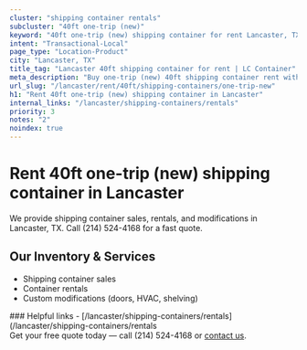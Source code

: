 ```yaml
---
cluster: "shipping container rentals"
subcluster: "40ft one-trip (new)"
keyword: "40ft one-trip (new) shipping container for rent Lancaster, TX"
intent: "Transactional-Local"
page_type: "Location-Product"
city: "Lancaster, TX"
title_tag: "Lancaster 40ft shipping container for rent | LC Container"
meta_description: "Buy one-trip (new) 40ft shipping container rent with local delivery in Lancaster, TX. LC Container — local Since 2003. Request a fast quote today."
url_slug: "/lancaster/rent/40ft/shipping-containers/one-trip-new"
h1: "Rent 40ft one-trip (new) shipping container in Lancaster"
internal_links: "/lancaster/shipping-containers/rentals"
priority: 3
notes: "2"
noindex: true
---
```


# Rent 40ft one-trip (new) shipping container in Lancaster

We provide shipping container sales, rentals, and modifications in Lancaster, TX. Call (214) 524-4168 for a fast quote.

## Our Inventory & Services
- Shipping container sales
- Container rentals
- Custom modifications (doors, HVAC, shelving)

<div data-section="internal-links">
### Helpful links
- [/lancaster/shipping-containers/rentals](/lancaster/shipping-containers/rentals
</div>

<div data-section="cta">
Get your free quote today — call (214) 524-4168 or <a href="/contact">contact us</a>.
</div>

<script type="application/ld+json">{"@context":"https://schema.org","@type":"FAQPage","mainEntity":[{"@type":"Question","name":"How much does delivery cost in Lancaster, TX?","acceptedAnswer":{"@type":"Answer","text":"Delivery costs vary by distance and container size. Most deliveries in Lancaster, TX range from $150-$300. Call (214) 524-4168 for an exact quote based on your specific location."}},{"@type":"Question","name":"Do you offer financing or payment plans?","acceptedAnswer":{"@type":"Answer","text":"We accept major credit cards, checks, and can discuss commercial terms for bulk purchases. Call (214) 524-4168 to discuss options."}},{"@type":"Question","name":"Can you customize containers in Lancaster, TX?","acceptedAnswer":{"@type":"Answer","text":"Yes — we perform modifications like doors, HVAC, insulation, and shelving. Request a custom quote at (214) 524-4168 or via our contact form."}}]}</script>
